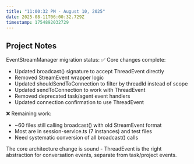 ```yaml
---
title: "11:00:32 PM - August 10, 2025"
date: 2025-08-11T06:00:32.729Z
timestamp: 1754892032729
---
```


## Project Notes

EventStreamManager migration status:
✅ Core changes complete:
- Updated broadcast() signature to accept ThreadEvent directly
- Removed StreamEvent wrapper logic
- Updated shouldSendToConnection to filter by threadId instead of scope
- Updated sendToConnection to work with ThreadEvent
- Removed deprecated task/agent event handlers
- Updated connection confirmation to use ThreadEvent

❌ Remaining work:
- ~60 files still calling broadcast() with old StreamEvent format
- Most are in session-service.ts (7 instances) and test files
- Need systematic conversion of all broadcast() calls

The core architecture change is sound - ThreadEvent is the right abstraction for conversation events, separate from task/project events.
